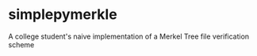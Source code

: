 # simplepymerkle
A college student's naive implementation of a Merkel Tree file verification scheme 
